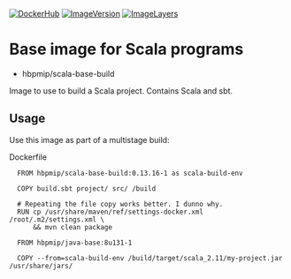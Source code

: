 [![DockerHub](https://img.shields.io/badge/docker-hbpmip%2Fscala--base--build-008bb8.svg)](https://hub.docker.com/r/hbpmip/scala-base-build/) [![ImageVersion](https://images.microbadger.com/badges/version/hbpmip/scala-base-build.svg)](https://hub.docker.com/r/hbpmip/scala-base-build/tags "hbpmip/scala-base-build image tags") [![ImageLayers](https://images.microbadger.com/badges/image/hbpmip/scala-base-build.svg)](https://microbadger.com/#/images/hbpmip/scala-base-build "hbpmip/scala-base-build on microbadger")

# Base image for Scala programs

* hbpmip/scala-base-build

Image to use to build a Scala project. Contains Scala and sbt.

## Usage

Use this image as part of a multistage build:

Dockerfile
```
  FROM hbpmip/scala-base-build:0.13.16-1 as scala-build-env

  COPY build.sbt project/ src/ /build

  # Repeating the file copy works better. I dunno why.
  RUN cp /usr/share/maven/ref/settings-docker.xml /root/.m2/settings.xml \
      && mvn clean package

  FROM hbpmip/java-base:8u131-1

  COPY --from=scala-build-env /build/target/scala_2.11/my-project.jar /usr/share/jars/

```

